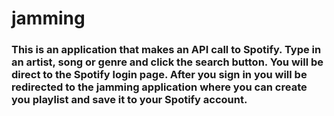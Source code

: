 # jamming

### This is an application that makes an API call to Spotify. Type in an artist, song or genre and click the search button. You will be direct to the Spotify login page. After you sign in you will be redirected to the jamming application where you can create you playlist and save it to your Spotify account.
